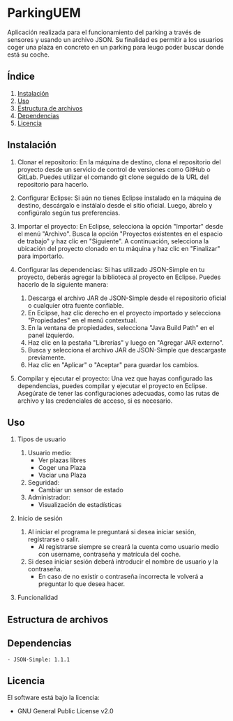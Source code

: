 # ParkingUEM
Aplicación realizada para el funcionamiento del parking a través de sensores y usando un archivo JSON. Su finalidad es permitir a los usuarios coger una plaza en concreto en un parking para leugo poder buscar donde está su coche.

## Índice

1. [Instalación](#instalación)
2. [Uso](#uso)
3. [Estructura de archivos](#estructura-de-archivos)
4. [Dependencias](#dependencias)
5. [Licencia](#licencia)

## Instalación

1. Clonar el repositorio: En la máquina de destino, clona el repositorio del proyecto desde un servicio de control de versiones como GitHub o GitLab. Puedes utilizar el comando git clone seguido de la URL del repositorio para hacerlo.

2. Configurar Eclipse: Si aún no tienes Eclipse instalado en la máquina de destino, descárgalo e instálalo desde el sitio oficial. Luego, ábrelo y configúralo según tus preferencias.

3. Importar el proyecto: En Eclipse, selecciona la opción "Importar" desde el menú "Archivo". Busca la opción "Proyectos existentes en el espacio de trabajo" y haz clic en "Siguiente". A continuación, selecciona la ubicación del proyecto clonado en tu máquina y haz clic en "Finalizar" para importarlo.

4. Configurar las dependencias: Si has utilizado JSON-Simple en tu proyecto, deberás agregar la biblioteca al proyecto en Eclipse. Puedes hacerlo de la siguiente manera:
    1. Descarga el archivo JAR de JSON-Simple desde el repositorio oficial o cualquier otra fuente confiable.
    2. En Eclipse, haz clic derecho en el proyecto importado y selecciona "Propiedades" en el menú contextual.
    3. En la ventana de propiedades, selecciona "Java Build Path" en el panel izquierdo.
    4. Haz clic en la pestaña "Librerías" y luego en "Agregar JAR externo".
    5. Busca y selecciona el archivo JAR de JSON-Simple que descargaste previamente.
    6. Haz clic en "Aplicar" o "Aceptar" para guardar los cambios.

5. Compilar y ejecutar el proyecto: Una vez que hayas configurado las dependencias, puedes compilar y ejecutar el proyecto en Eclipse. Asegúrate de tener las configuraciones adecuadas, como las rutas de archivo y las credenciales de acceso, si es necesario.

## Uso
1. Tipos de usuario
    1. Usuario medio:
        - Ver plazas libres
        - Coger una Plaza
        - Vaciar una Plaza
    2. Seguridad:
        - Cambiar un sensor de estado
    3. Administrador:
        - Visualización de estadísticas
2. Inicio de sesión
    1. Al iniciar el programa le preguntará si desea iniciar sesión, registrarse o salir.
        - Al registrarse siempre se creará la cuenta como usuario medio con username, contraseña y matrícula del coche.
    2. Si desea iniciar sesión deberá introducir el nombre de usuario y la contraseña.
        - En caso de no existir o contraseña incorrecta le volverá a preguntar lo que desea hacer.
    
3. Funcionalidad

## Estructura de archivos


## Dependencias
    - JSON-Simple: 1.1.1

## Licencia
El software está bajo la licencia:
  - GNU General Public License v2.0

